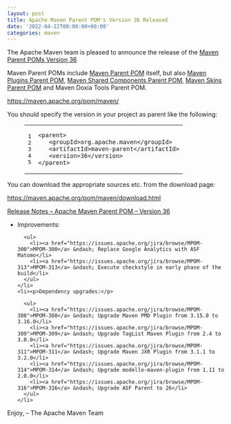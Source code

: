 ```yaml
---
layout: post
title: Apache Maven Parent POM's Version 36 Released
date: '2022-04-22T00:00:00+00:00'
categories: maven
---
```

<div class="entry-content"><p>The Apache Maven team is pleased to announce the release of the
  <a href="https://maven.apache.org/pom/maven/">Maven Parent POMs Version 36</a></p>

  <p>Maven Parent POMs include <a href="https://maven.apache.org/pom/maven/">Maven Parent POM</a>
    itself, but also <a href="https://maven.apache.org/pom/maven/maven-plugins/">Maven Plugins Parent POM</a>,
    <a href="https://maven.apache.org/pom/maven/maven-shared-components/">Maven Shared Components Parent POM</a>,
    <a href="https://maven.apache.org/pom/maven/maven-skins/">Maven Skins Parent POM</a> and
    Maven Doxia Tools Parent POM.</p>

  <p><a href="https://maven.apache.org/pom/maven/">https://maven.apache.org/pom/maven/</a></p>

  <p>You should specify the version in your project as parent like the following:</p>

  <figure class='code'><figcaption><span></span></figcaption><div class="highlight"><table><tr><td class="gutter"><pre class="line-numbers"><span class='line-number'>1</span>
<span class='line-number'>2</span>
<span class='line-number'>3</span>
<span class='line-number'>4</span>
<span class='line-number'>5</span>
</pre></td><td class='code'><pre><code class='xml'><span class='line'><span class="nt">&lt;parent&gt;</span>
</span><span class='line'>   <span class="nt">&lt;groupId&gt;</span>org.apache.maven<span class="nt">&lt;/groupId&gt;</span>
</span><span class='line'>   <span class="nt">&lt;artifactId&gt;</span>maven-parent<span class="nt">&lt;/artifactId&gt;</span>
</span><span class='line'>   <span class="nt">&lt;version&gt;</span>36<span class="nt">&lt;/version&gt;</span>
</span><span class='line'><span class="nt">&lt;/parent&gt;</span>
</span></code></pre></td></tr></table></div></figure>


  <p>You can download the appropriate sources etc. from the download page:</p>

  <p><a href="https://maven.apache.org/pom/maven/download.html">https://maven.apache.org/pom/maven/download.html</a></p>

  <!-- more -->


  <p><a href="https://issues.apache.org/jira/secure/ReleaseNote.jspa?version=12351408&amp;styleName=Text&amp;projectId=12311250">Release Notes &ndash; Apache Maven Parent POM &ndash; Version 36</a></p>

  <ul>
    <li><p>Improvements:</p>

      <ul>
        <li><a href="https://issues.apache.org/jira/browse/MPOM-300">MPOM-300</a> &ndash; Replace Google Analytics with ASF Matomo</li>
        <li><a href="https://issues.apache.org/jira/browse/MPOM-313">MPOM-313</a> &ndash; Execute checkstyle in early phase of the build</li>
      </ul>
    </li>
    <li><p>Dependency upgrades:</p>

      <ul>
        <li><a href="https://issues.apache.org/jira/browse/MPOM-308">MPOM-308</a> &ndash; Upgrade Maven PMD Plugin from 3.15.0 to 3.16.0</li>
        <li><a href="https://issues.apache.org/jira/browse/MPOM-309">MPOM-309</a> &ndash; Upgrade TagList Maven Plugin from 2.4 to 3.0.0</li>
        <li><a href="https://issues.apache.org/jira/browse/MPOM-311">MPOM-311</a> &ndash; Upgrade Maven JXR Plugin from 3.1.1 to 3.2.0</li>
        <li><a href="https://issues.apache.org/jira/browse/MPOM-314">MPOM-314</a> &ndash; Upgrade modello-maven-plugin from 1.11 to 2.0.0</li>
        <li><a href="https://issues.apache.org/jira/browse/MPOM-316">MPOM-316</a> &ndash; Upgrade ASF Parent to 26</li>
      </ul>
    </li>
  </ul>


  <p>Enjoy,
    &ndash; The Apache Maven Team</p>
</div>


